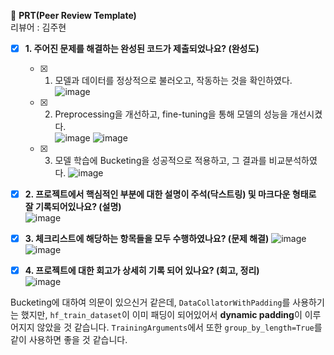 🔑 **PRT(Peer Review Template)**  
    리뷰어 : 김주현

- [x]  **1. 주어진 문제를 해결하는 완성된 코드가 제출되었나요? (완성도)**
    - [x] 1. 모델과 데이터를 정상적으로 불러오고, 작동하는 것을 확인하였다.  
          ![image](https://github.com/user-attachments/assets/2d832030-7a71-4e9e-a812-ca12d235169d)  
    - [x] 2. Preprocessing을 개선하고, fine-tuning을 통해 모델의 성능을 개선시켰다.  
          ![image](https://github.com/user-attachments/assets/ffb26e7c-5cc2-4b01-abf6-58a1237b0db9)
          ![image](https://github.com/user-attachments/assets/f090ca76-4d9c-4a62-aa53-df5bae5abe7e)
    - [x] 3. 모델 학습에 Bucketing을 성공적으로 적용하고, 그 결과를 비교분석하였다.
          ![image](https://github.com/user-attachments/assets/bb9daab4-2cd2-47f8-9860-61ce9f143a35)


- [x]  **2. 프로젝트에서 핵심적인 부분에 대한 설명이 주석(닥스트링) 및 마크다운 형태로 잘 기록되어있나요? (설명)**   
        ![image](https://github.com/user-attachments/assets/2e64541b-2249-437c-bc31-5f6feb61f4f8)


- [x]  **3. 체크리스트에 해당하는 항목들을 모두 수행하였나요? (문제 해결)**
        ![image](https://github.com/user-attachments/assets/9c11c0d8-eeeb-4e55-9d6a-debabb3dc967)
        ![image](https://github.com/user-attachments/assets/35d8951f-e67c-403a-8d9f-ac145eaef3fa)

- [x]  **4. 프로젝트에 대한 회고가 상세히 기록 되어 있나요? (회고, 정리)**  
        ![image](https://github.com/user-attachments/assets/596d654b-67c4-4d69-b8c0-810929101e3c)

Bucketing에 대하여 의문이 있으신거 같은데, `DataCollatorWithPadding`를 사용하기는 했지만, `hf_train_dataset`이 이미 패딩이 되어있어서 **dynamic padding**이 이루어지지 않았을 것 같습니다. `TrainingArguments`에서 또한 `group_by_length=True`를 같이 사용하면 좋을 것 같습니다.  

